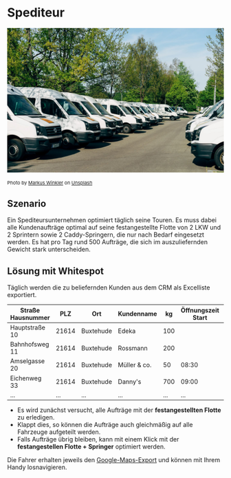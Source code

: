 # Spediteur

![!](assets/sprinter.jpg)

<div style="font-size: 11px">Photo by <a href="https://unsplash.com/@markuswinkler?utm_source=unsplash&utm_medium=referral&utm_content=creditCopyText">Markus Winkler</a> on <a href="https://unsplash.com/s/photos/fleet?utm_source=unsplash&utm_medium=referral&utm_content=creditCopyText">Unsplash</a></div>

## Szenario
Ein Spediteursunternehmen optimiert täglich seine Touren. Es muss dabei alle Kundenaufträge optimal auf seine festangestellte Flotte von 2 LKW und 2 Sprintern sowie 2 Caddy-Springern, die nur nach Bedarf eingesetzt werden.
Es hat pro Tag rund 500 Aufträge, die sich im auszuliefernden Gewicht stark unterscheiden. 

## Lösung mit Whitespot

Täglich werden die zu beliefernden Kunden aus dem CRM als Excelliste exportiert. 

|Straße Hausnummer|PLZ| Ort | Kundenname | kg| Öffnungszeit Start| Öffnungszeit Ende |
|---|---|---|---|---|---|---|
|Hauptstraße 10| 21614 | Buxtehude | Edeka | 100| | |
|Bahnhofsweg 11| 21614 | Buxtehude | Rossmann | 200 | | |
|Amselgasse 20| 21614 | Buxtehude | Müller & co. | 50 | 08:30 | 12:30 |
|Eichenweg 33| 21614 | Buxtehude | Danny's | 700 | 09:00 | 10:30 |
|...|...|...|...|...|...|...|

* Es wird zunächst versucht, alle Aufträge mit der **festangestellten Flotte** zu erledigen.
* Klappt dies, so können die Aufträge auch gleichmäßig auf alle Fahrzeuge aufgeteilt werden.
* Falls Aufträge übrig bleiben, kann mit einem Klick mit der **festangestellen Flotte + Springer** optimiert werden.

Die Fahrer erhalten jeweils den [Google-Maps-Export](/tour/#tour-exportieren) und können mit Ihrem Handy losnavigieren.